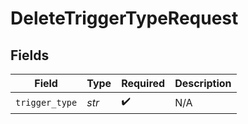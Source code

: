 # DeleteTriggerTypeRequest


## Fields

| Field              | Type               | Required           | Description        |
| ------------------ | ------------------ | ------------------ | ------------------ |
| `trigger_type`     | *str*              | :heavy_check_mark: | N/A                |